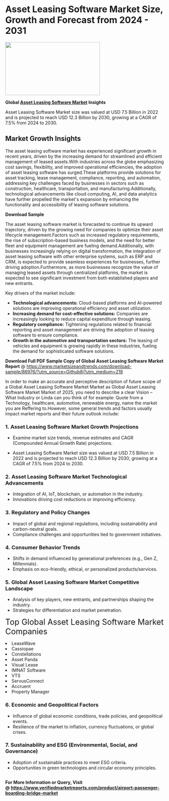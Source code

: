 <H1>Asset Leasing Software Market Size, Growth and Forecast from 2024 - 2031</H1><img class="aligncenter size-medium wp-image-584254" src="https://thirdeyenews.in/wp-content/uploads/2024/09/Global-Market-Research-300x168.jpeg" alt="" width="300" height="168" /><p><strong>Global&nbsp;<a href="https://www.marketsizeandtrends.com/download-sample/86976/?utm_source=Github8j?utm_medium=218">Asset Leasing Software Market</a> Insights</strong></p><p>Asset Leasing Software Market size was valued at USD 7.5 Billion in 2022 and is projected to reach USD 12.3 Billion by 2030, growing at a CAGR of 7.5% from 2024 to 2030.</p><p><h2>Market Growth Insights</h2> <p>The asset leasing software market has experienced significant growth in recent years, driven by the increasing demand for streamlined and efficient management of leased assets.With industries across the globe emphasizing cost savings, flexibility, and improved operational efficiencies, the adoption of asset leasing software has surged.These platforms provide solutions for asset tracking, lease management, compliance, reporting, and automation, addressing key challenges faced by businesses in sectors such as construction, healthcare, transportation, and manufacturing.Additionally, technological advancements like cloud computing, AI, and data analytics have further propelled the market's expansion by enhancing the functionality and accessibility of leasing software solutions.</p> <p><strong>Download Sample</strong></p> <p>The asset leasing software market is forecasted to continue its upward trajectory, driven by the growing need for companies to optimize their asset lifecycle management.Factors such as increased regulatory requirements, the rise of subscription-based business models, and the need for better fleet and equipment management are fueling demand.Additionally, with businesses increasingly relying on digital transformation, the integration of asset leasing software with other enterprise systems, such as ERP and CRM, is expected to provide seamless experiences for businesses, further driving adoption.Furthermore, as more businesses recognize the value of managing leased assets through centralized platforms, the market is expected to see significant investment from both established players and new entrants.</p> <p>Key drivers of the market include:</p> <ul> <li><strong>Technological advancements:</strong> Cloud-based platforms and AI-powered solutions are improving operational efficiency and asset utilization.</li> <li><strong>Increasing demand for cost-effective solutions:</strong> Companies are increasingly looking to reduce capital expenditure through leasing.</li> <li><strong>Regulatory compliance:</strong> Tightening regulations related to financial reporting and asset management are driving the adoption of leasing software to ensure compliance.</li> <li><strong>Growth in the automotive and transportation sectors:</strong> The leasing of vehicles and equipment is growing rapidly in these industries, fueling the demand for sophisticated software solutions.</li> </ul> <p><span class=""><strong>Download Full PDF Sample Copy of Global Asset Leasing Software Market Report</strong> @ <a href="https://www.marketsizeandtrends.com/download-sample/86976/?utm_source=Github8j?utm_medium=218" target="_blank">https://www.marketsizeandtrends.com/download-sample/86976/?utm_source=Github8j?utm_medium=218</a></span></p><p>In order to make an accurate and perceptive description of future scope of a Global&nbsp;Asset Leasing Software Market Market as Global&nbsp;Asset Leasing Software Market Market of 2025, you need to describe a clear Vision &ndash; What Industry or Linda can you think of for example: Quote from a Technology, healthcare, automotive, renewable energy, name the market you are Reffering to.However, some general trends and factors usually impact market reports and their future outlook include:</p><h3>1.&nbsp;<strong>Asset Leasing Software Market Growth Projections</strong></h3><ul><li>Examine market size trends, revenue estimates and CAGR (Compounded Annual Growth Rate) projections.</li><li><p>Asset Leasing Software Market size was valued at USD 7.5 Billion in 2022 and is projected to reach USD 12.3 Billion by 2030, growing at a CAGR of 7.5% from 2024 to 2030.</p></li></ul><h3>2.&nbsp;<strong>Asset Leasing Software Market Technological Advancements</strong></h3><ul><li>Integration of AI, IoT, blockchain, or automation in the industry.</li><li>Innovations driving cost reductions or improving efficiency.</li></ul><h3>3.&nbsp;<strong>Regulatory and Policy Changes</strong></h3><ul><li>Impact of global and regional regulations, including sustainability and carbon-neutral goals.</li><li>Compliance challenges and opportunities tied to government initiatives.</li></ul><h3>4.&nbsp;<strong>Consumer Behavior Trends</strong></h3><ul><li>Shifts in demand influenced by generational preferences (e.g., Gen Z, Millennials).</li><li>Emphasis on eco-friendly, ethical, or personalized products/services.</li></ul><h3>5.&nbsp;<strong>Global Asset Leasing Software Market Competitive Landscape</strong></h3><ul><li>Analysis of key players, new entrants, and partnerships shaping the industry.</li><li>Strategies for differentiation and market penetration.</li></ul><p data-pm-slice="1 1 []"><span style="color: inherit; font-family: inherit; font-size: 25px;">Top Global Asset Leasing Software Market Companies</span></p><div class="" data-test-id=""><p><li>LeaseWave</li><li> Cassiopae</li><li> Constellations</li><li> Asset Panda</li><li> Visual Lease</li><li> IMNAT Software</li><li> VTS</li><li> ServusConnect</li><li> Accruent</li><li> Property Manager</li></p></div><h3>6.&nbsp;<strong>Economic and Geopolitical Factors</strong></h3><ul><li>Influence of global economic conditions, trade policies, and geopolitical events.</li><li>Resilience of the market to inflation, currency fluctuations, or global crises.</li></ul><h3>7.&nbsp;<strong>Sustainability and ESG (Environmental, Social, and Governance)</strong></h3><ul><li>Adoption of sustainable practices to meet ESG criteria.</li><li>Opportunities in green technologies and circular economy principles.</li></ul><h2><strong style="font-size: 14px;">For More Information or Query, Visit @&nbsp;</strong><a style="background-color: #ffffff; font-size: 14px;" href="https://www.marketsizeandtrends.com/report/asset-leasing-software-market/" target="_blank">https://www.verifiedmarketreports.com/product/airport-passenger-boarding-bridge-market</a></h2>